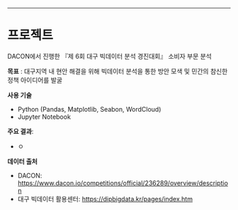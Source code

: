 <hr/>

# 프로젝트

DACON에서 진행한 『제 6회 대구 빅데이터 분석 경진대회』 소비자 부문 분석
 
**목표** : 대구지역 내 현안 해결을 위해 빅데이터 분석을 통한 방안 모색 및 민간의 참신한 정책 아이디어를 발굴

**사용 기술**
- Python (Pandas, Matplotlib, Seabon, WordCloud)
- Jupyter Notebook

**주요 결과**:
- ㅇ
 
**데이터 출처**
- DACON: https://www.dacon.io/competitions/official/236289/overview/description
- 대구 빅데이터 활용센터: https://dipbigdata.kr/pages/index.htm
